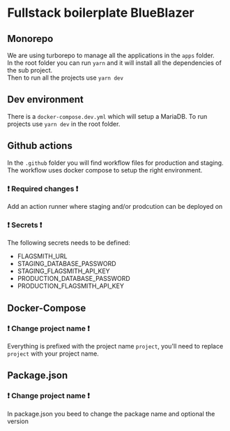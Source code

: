 # Fullstack boilerplate BlueBlazer

## Monorepo

We are using turborepo to manage all the applications in the `apps` folder.  
In the root folder you can run `yarn` and it will install all the dependencies of the sub project.  
Then to run all the projects use `yarn dev`

## Dev environment

There is a `docker-compose.dev.yml` which will setup a MariaDB. To run projects use `yarn dev` in the root folder.

## Github actions

In the `.github` folder you will find workflow files for production and staging.
The workflow uses docker compose to setup the right environment.

### :exclamation: Required changes :exclamation:

Add an action runner where staging and/or prodcution can be deployed on

### :exclamation: Secrets :exclamation:

The following secrets needs to be defined:

-   FLAGSMITH_URL
-   STAGING_DATABASE_PASSWORD
-   STAGING_FLAGSMITH_API_KEY
-   PRODUCTION_DATABASE_PASSWORD
-   PRODUCTION_FLAGSMITH_API_KEY

## Docker-Compose

### :exclamation: Change project name :exclamation:

Everything is prefixed with the project name `project`, you'll need to replace `project` with your project name.

## Package.json

### :exclamation: Change project name :exclamation:

In package.json you beed to change the package name and optional the version
